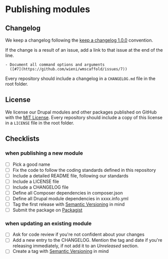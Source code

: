 # Publishing modules

## Changelog
We keep a changelog following the
[keep a changelog 1.0.0](https://keepachangelog.com/en/1.0.0)
convention.

If the change is a result of an issue, add a link to that issue at the
end of the line.
```
- Document all command options and arguments
  ([#7](https://github.com/wieni/wmscaffold/issues/7))
```

Every repository should include a changelog in a `CHANGELOG.md` file in
the root folder.

## License
We license our Drupal modules and other packages published on GitHub
with the [MIT License](https://choosealicense.com/licenses/mit/). Every
repository should include a copy of this license in a `LICENSE` file in
the root folder.

## Checklists
### when publishing a new module
- [ ] Pick a good name
- [ ] Fix the code to follow the coding standards defined in this repository 
- [ ] Include a detailed README file, following our standards
- [ ] Include a LICENSE file
- [ ] Include a CHANGELOG file
- [ ] Define all Composer dependencies in composer.json
- [ ] Define all Drupal module dependencies in xxxx.info.yml
- [ ] Tag the first release with [Semantic Versioning](https://semver.org) in mind
- [ ] Submit the package on [Packagist](https://packagist.org/packages/submit)

### when updating an existing module
- [ ] Ask for code review if you're not confident about your changes
- [ ] Add a new entry to the CHANGELOG. Mention the tag and date if you're
 releasing immediately, if not add it to an _Unreleased_ section.
- [ ] Create a tag with [Semantic Versioning](https://semver.org) in mind

